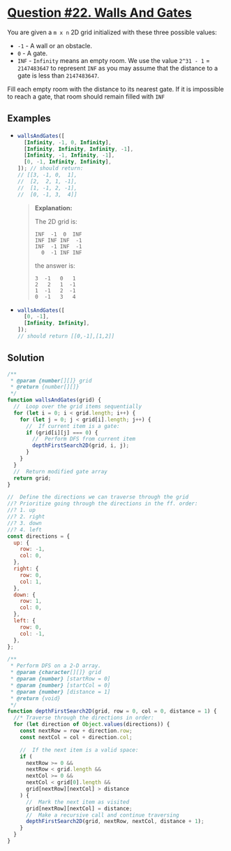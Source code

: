 # [Question #22. Walls And Gates](https://leetcode.com/problems/walls-and-gates/)

You are given a `m x n` 2D grid initialized with these three possible values:

- `-1` - A wall or an obstacle.
- `0` - A gate.
- `INF` - `Infinity` means an empty room. We use the value `2^31 - 1` = `2147483647` to represent `INF` as you may assume that the distance to a gate is less than `2147483647`.

Fill each empty room with the distance to its nearest gate. If it is impossible to reach a gate, that room should remain filled with `INF`

## Examples

- ```js
  wallsAndGates([
    [Infinity, -1, 0, Infinity],
    [Infinity, Infinity, Infinity, -1],
    [Infinity, -1, Infinity, -1],
    [0, -1, Infinity, Infinity],
  ]); // should return:
  // [[3, -1, 0,  1],
  //  [2,  2, 1, -1],
  //  [1, -1, 2, -1],
  //  [0, -1, 3,  4]]
  ```

  > **Explanation:**
  >
  > The 2D grid is:
  >
  > ```
  > INF  -1  0  INF
  > INF INF INF  -1
  > INF  -1 INF  -1
  >   0  -1 INF INF
  > ```
  >
  > the answer is:
  >
  > ```
  > 3  -1   0   1
  > 2   2   1  -1
  > 1  -1   2  -1
  > 0  -1   3   4
  > ```

- ```js
  wallsAndGates([
    [0, -1],
    [Infinity, Infinity],
  ]);
  // should return [[0,-1],[1,2]]
  ```

## Solution

```js
/**
 * @param {number[][]} grid
 * @return {number[][]}
 */
function wallsAndGates(grid) {
  //  Loop over the grid items sequentially
  for (let i = 0; i < grid.length; i++) {
    for (let j = 0; j < grid[i].length; j++) {
      //  If current item is a gate:
      if (grid[i][j] === 0) {
        //  Perform DFS from current item
        depthFirstSearch2D(grid, i, j);
      }
    }
  }
  //  Return modified gate array
  return grid;
}

//  Define the directions we can traverse through the grid
//? Prioritize going through the directions in the ff. order:
//? 1. up
//? 2. right
//? 3. down
//? 4. left
const directions = {
  up: {
    row: -1,
    col: 0,
  },
  right: {
    row: 0,
    col: 1,
  },
  down: {
    row: 1,
    col: 0,
  },
  left: {
    row: 0,
    col: -1,
  },
};

/**
 * Perform DFS on a 2-D array.
 * @param {character[][]} grid
 * @param {number} [startRow = 0]
 * @param {number} [startCol = 0]
 * @param {number} [distance = 1]
 * @return {void}
 */
function depthFirstSearch2D(grid, row = 0, col = 0, distance = 1) {
  //* Traverse through the directions in order:
  for (let direction of Object.values(directions)) {
    const nextRow = row + direction.row;
    const nextCol = col + direction.col;

    //  If the next item is a valid space:
    if (
      nextRow >= 0 &&
      nextRow < grid.length &&
      nextCol >= 0 &&
      nextCol < grid[0].length &&
      grid[nextRow][nextCol] > distance
    ) {
      //  Mark the next item as visited
      grid[nextRow][nextCol] = distance;
      //  Make a recursive call and continue traversing
      depthFirstSearch2D(grid, nextRow, nextCol, distance + 1);
    }
  }
}
```
